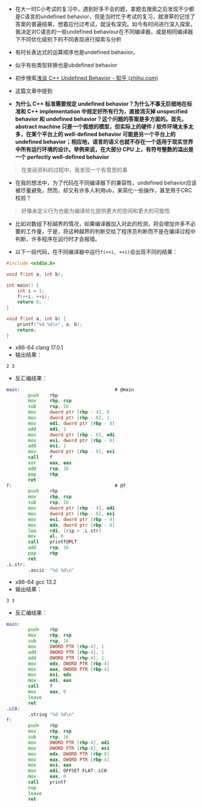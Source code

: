 + 在大一时C小考试的复习中，遇到好多不会的题，拿题去搜索之后发现不少都是C语言的undefined behavior，但是当时忙于考试的复习，就潦草的记住了答案的普遍结果，想着应付过考试，就没有深究。如今有时间进行深入探索，我决定对C语言的一些undefined behaviour在不同编译器，或是相同编译器下不同优化级别下的不同表现进行探索与分析

+ 有时长表达式的运算顺序也是undefined behavior。
+ 似乎有些类型转换也是ubdefined behavior


+ 初步搜索[浅谈 C++ Undefined Behavior - 知乎 (zhihu.com)](https://zhuanlan.zhihu.com/p/391088391)
+ 这篇文章中提到 
+ **为什么 C++ 标准需要规定 undefined behavior？为什么不事无巨细地在标准和 C++ implementation 中规定好所有行为，直接消灭掉 unspecified behavior 和 undefined behavior？这个问题的答案是多方面的。首先，abstract machine 只是一个假想的模型，但实际上的硬件 / 软件环境太多太多，在某个平台上的 well-defined behavior 可能是另一个平台上的 undefined behavior；相应地，语言的语义也就不存在一个适用于现实世界中所有运行环境的设计。举例来说，在大部分 CPU 上，有符号整数的溢出是一个 perfectly well-defined behavior**

> 在查阅资料的过程中，我发现一个有意思的事
+ 在我的想法中，为了代码在不同编译器下的兼容性，undefined behavior应该被尽量避免，然而，却又有许多人利用ub，来简化一些操作，甚至用于CRC校验？
> 好像未定义行为也能为编译优化提供更大的空间和更大的可能性
+ 比如对数组下标越界的情况，如果编译器加入对此的检测，将会增加许多不必要的工作量，于是，将这种越界的判断交给了程序员判断而不是在编译过程中判断，许多程序在运行时才会报错。


+ 以下一段代码，在不同编译器中运行`f(++i, ++i)`会出现不同的结果：
``` C
#include <stdio.h>

void f(int a, int b);

int main() {
    int i = 1;
    f(++i, ++i);
    return 0;
}

void f(int a, int b) {
    printf("%d %d\n", a, b);
    return;
}
```
+ x86-64 clang 17.0.1
+ 输出结果：
```
2 3
```
+ 反汇编结果：
```asm
main:                                   # @main
        push    rbp
        mov     rbp, rsp
        sub     rsp, 16
        mov     dword ptr [rbp - 4], 0
        mov     dword ptr [rbp - 8], 1
        mov     edi, dword ptr [rbp - 8]
        add     edi, 1
        mov     dword ptr [rbp - 8], edi
        mov     esi, dword ptr [rbp - 8]
        add     esi, 1
        mov     dword ptr [rbp - 8], esi
        call    f
        xor     eax, eax
        add     rsp, 16
        pop     rbp
        ret
f:                                      # @f
        push    rbp
        mov     rbp, rsp
        sub     rsp, 16
        mov     dword ptr [rbp - 4], edi
        mov     dword ptr [rbp - 8], esi
        mov     esi, dword ptr [rbp - 4]
        mov     edx, dword ptr [rbp - 8]
        lea     rdi, [rip + .L.str]
        mov     al, 0
        call    printf@PLT
        add     rsp, 16
        pop     rbp
        ret
.L.str:
        .asciz  "%d %d\n"
```
+ x86-64 gcc 13.2
+ 输出结果：
```
3 3
```
+ 反汇编结果：
```asm
main:
        push    rbp
        mov     rbp, rsp
        sub     rsp, 16
        mov     DWORD PTR [rbp-4], 1
        add     DWORD PTR [rbp-4], 1
        add     DWORD PTR [rbp-4], 1
        mov     edx, DWORD PTR [rbp-4]
        mov     eax, DWORD PTR [rbp-4]
        mov     esi, edx
        mov     edi, eax
        call    f
        mov     eax, 0
        leave
        ret
.LC0:
        .string "%d %d\n"
f:
        push    rbp
        mov     rbp, rsp
        sub     rsp, 16
        mov     DWORD PTR [rbp-4], edi
        mov     DWORD PTR [rbp-8], esi
        mov     edx, DWORD PTR [rbp-8]
        mov     eax, DWORD PTR [rbp-4]
        mov     esi, eax
        mov     edi, OFFSET FLAT:.LC0
        mov     eax, 0
        call    printf
        nop
        leave
        ret
```


